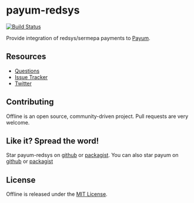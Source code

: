 payum-redsys
============

[![Build Status](https://travis-ci.org/crevillo/payum-redsys.png?branch=master)](https://travis-ci.org/crevillo/payum-redsys)

Provide integration of redsys/sermepa payments to [Payum](http://www.payum.org).

## Resources

* [Questions](https://github.com/crevillo/payum-redsys/issues)
* [Issue Tracker](https://github.com/crevillo/payum-redsys/issues)
* [Twitter](https://twitter.com/crevillo)

## Contributing

Offline is an open source, community-driven project. Pull requests are very welcome.

## Like it? Spread the word!

Star payum-redsys on [github](https://github.com/crevillo/payum-redsys) or [packagist](https://packagist.org/packages/crevillo/payum-redsys).
You can also star payum on [github](https://github.com/payum/payum) or [packagist](https://packagist.org/packages/payum/payum)

## License

Offline is released under the [MIT License](LICENSE).

